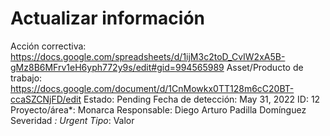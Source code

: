 # Actualizar información

Acción correctiva: https://docs.google.com/spreadsheets/d/1ijM3c2toD_CvIW2xA5B-gMz8B6MFrv1eH6yph772y9s/edit#gid=994565989
Asset/Producto de trabajo: https://docs.google.com/document/d/1CnMowkx0TT128m6cC20BT-ccaSZCNjFD/edit
Estado: Pending
Fecha de detección: May 31, 2022
ID: 12
Proyecto/área*: Monarca
Responsable: Diego Arturo Padilla Domínguez
Severidad *: Urgent
Tipo*: Valor